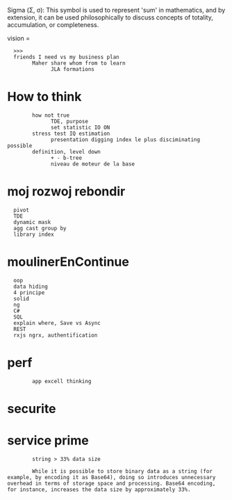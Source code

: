 Sigma (Σ, σ): This symbol is used to represent 'sum' in mathematics, and by extension, it can be used philosophically to discuss concepts of totality, accumulation, or completeness.

vision = 

      >>>
      friends I need vs my business plan
            Maher share whom from to learn 
                  JLA formations



# How to think
            how not true
                  TDE, purpose
                  set statistic IO ON
            stress test IQ estimation
                  presentation digging index le plus disciminating possible
            definition, level down
                  + - b-tree
                  niveau de moteur de la base

# moj rozwoj rebondir
      pivot
      TDE
      dynamic mask 
      agg cast group by 
      library index

      
# moulinerEnContinue
      oop 
      data hiding
      4 principe
      solid
      ng
      C#
      SQL
      explain where, Save vs Async
      REST
      rxjs ngrx, authentification 
      


#      perf
            app excell thinking
#     securite
#     service prime
            string > 33% data size

            While it is possible to store binary data as a string (for example, by encoding it as Base64), doing so introduces unnecessary overhead in terms of storage space and processing. Base64 encoding, for instance, increases the data size by approximately 33%.
                  
